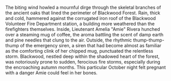 The biting wind howled a mournful dirge through the skeletal branches of the ancient oaks that lined the perimeter of Blackwood Forest.  Rain, thick and cold, hammered against the corrugated iron roof of the Blackwood Volunteer Fire Department station, a building more weathered than the firefighters themselves.  Inside, Lieutenant Amelia "Amie"  Rivera hunched over a steaming mug of coffee, the aroma battling the scent of damp earth and pine needles that clung to the air.  Outside, the rhythmic thump-thump-thump of the emergency siren, a siren that had become almost as familiar as the comforting clink of her chipped mug, punctuated the relentless storm.  Blackwood, nestled deep within the shadowed heart of the forest, was notoriously prone to sudden, ferocious fire storms, especially during the encroaching autumn months.  This particular October night felt pregnant with a danger Amie could feel in her bones.
